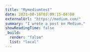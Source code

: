 ```yaml
---
title: "Mymediumtest"
date: 2023-08-16T03:09:15-04:00
externalUrl: "https://medium.com/"
summary: "I wrote a post on Medium."
showReadingTime: false
_build:
  render: "false"
  list: "local"
---
```

